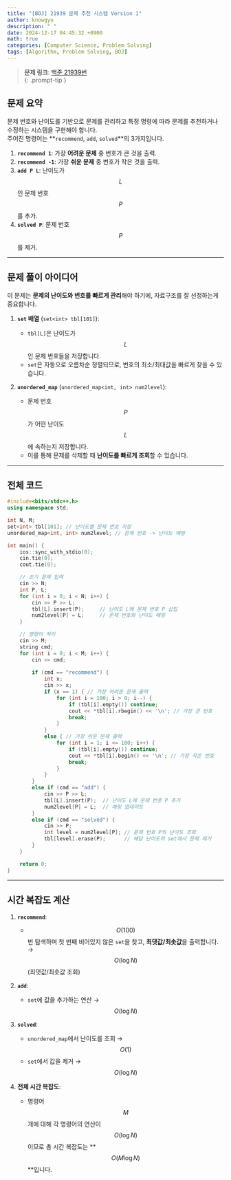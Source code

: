 ```yaml
---
title: "[BOJ] 21939 문제 추천 시스템 Version 1"
author: knowgyu
description: " "
date: 2024-12-17 04:45:32 +0900
math: true
categories: [Computer Science, Problem Solving]
tags: [Algorithm, Problem Solving, BOJ]
---
```


> **문제 링크**: [백준 21939번](https://www.acmicpc.net/problem/21939)  
{: .prompt-tip }

## 문제 요약

문제 번호와 난이도를 기반으로 문제를 관리하고 특정 명령에 따라 문제를 추천하거나 수정하는 시스템을 구현해야 합니다.  
주어진 명령어는 **`recommend`, `add`, `solved`**의 3가지입니다.

1. **`recommend 1`**: 가장 **어려운 문제** 중 번호가 큰 것을 출력.  
2. **`recommend -1`**: 가장 **쉬운 문제** 중 번호가 작은 것을 출력.  
3. **`add P L`**: 난이도가 $$L$$인 문제 번호 $$P$$를 추가.  
4. **`solved P`**: 문제 번호 $$P$$를 제거.

---

## 문제 풀이 아이디어

이 문제는 **문제의 난이도와 번호를 빠르게 관리**해야 하기에, 자료구조를 잘 선정하는게 중요합니다.

1. **`set` 배열** (`set<int> tbl[101]`):  
   - `tbl[L]`은 난이도가 $$L$$인 문제 번호들을 저장합니다.  
   - `set`은 자동으로 오름차순 정렬되므로, 번호의 최소/최대값을 빠르게 찾을 수 있습니다.

2. **`unordered_map`** (`unordered_map<int, int> num2level`):  
   - 문제 번호 $$P$$가 어떤 난이도 $$L$$에 속하는지 저장합니다.  
   - 이를 통해 문제를 삭제할 때 **난이도를 빠르게 조회**할 수 있습니다.

---

## 전체 코드

```cpp
#include<bits/stdc++.h>
using namespace std;

int N, M;
set<int> tbl[101]; // 난이도별 문제 번호 저장
unordered_map<int, int> num2level; // 문제 번호 -> 난이도 매핑

int main() {
    ios::sync_with_stdio(0);
    cin.tie(0);
    cout.tie(0);

    // 초기 문제 입력
    cin >> N;
    int P, L;
    for (int i = 0; i < N; i++) {
        cin >> P >> L;
        tbl[L].insert(P);     // 난이도 L에 문제 번호 P 삽입
        num2level[P] = L;     // 문제 번호와 난이도 매핑
    }

    // 명령어 처리
    cin >> M;
    string cmd;
    for (int i = 0; i < M; i++) {
        cin >> cmd;
        
        if (cmd == "recommend") {
            int x;
            cin >> x;
            if (x == 1) { // 가장 어려운 문제 출력
                for (int i = 100; i > 0; i--) {
                    if (tbl[i].empty()) continue;
                    cout << *tbl[i].rbegin() << '\n'; // 가장 큰 번호
                    break;
                }
            } 
            else { // 가장 쉬운 문제 출력
                for (int i = 1; i <= 100; i++) {
                    if (tbl[i].empty()) continue;
                    cout << *tbl[i].begin() << '\n'; // 가장 작은 번호
                    break;
                }
            }
        } 
        else if (cmd == "add") {
            cin >> P >> L;
            tbl[L].insert(P);  // 난이도 L에 문제 번호 P 추가
            num2level[P] = L;  // 매핑 업데이트
        } 
        else if (cmd == "solved") {
            cin >> P;
            int level = num2level[P]; // 문제 번호 P의 난이도 조회
            tbl[level].erase(P);      // 해당 난이도의 set에서 문제 제거
        }
    }

    return 0;
}
```

---

## 시간 복잡도 계산

1. **`recommend`**:
   - $$O(100)$$번 탐색하며 첫 번째 비어있지 않은 `set`을 찾고, **최댓값/최솟값**을 출력합니다.  
     → $$O(\log N)$$ (최댓값/최솟값 조회)

2. **`add`**:
   - `set`에 값을 추가하는 연산 → $$O(\log N)$$

3. **`solved`**:
   - `unordered_map`에서 난이도를 조회 → $$O(1)$$  
   - `set`에서 값을 제거 → $$O(\log N)$$

4. **전체 시간 복잡도**:
   - 명령어 $$M$$개에 대해 각 명령어의 연산이 $$O(\log N)$$ 이므로 총 시간 복잡도는 **$$O(M \log N)$$**입니다.
